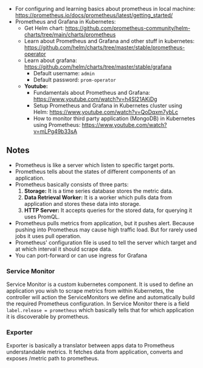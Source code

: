 * For configuring and learning basics about prometheus in local machine: https://prometheus.io/docs/prometheus/latest/getting_started/
* Prometheus and Grafana in Kubernetes:
  * Get Helm chart: https://github.com/prometheus-community/helm-charts/tree/main/charts/prometheus
  * Learn about Prometheus and Grafana and other stuff in kubernetes: https://github.com/helm/charts/tree/master/stable/prometheus-operator
  * Learn about grafana: https://github.com/helm/charts/tree/master/stable/grafana
    * Default username: `admin`
    * Default password: `prom-operator`
  * **Youtube:**
    * Fundamentals about Prometheus and Grafana: https://www.youtube.com/watch?v=h4Sl21AKiDg
    * Setup Prometheus and Grafana in Kubernetes cluster using Helm: https://www.youtube.com/watch?v=QoDqxm7ybLc
    * How to monitor third party application (MongoDB) in Kubernetes using Prometheus: https://www.youtube.com/watch?v=mLPg49b33sA

## Notes
* Prometheus is like a server which listen to specific target ports.
* Prometheus tells about the states of different components of an application.
* Prometheus basically consists of three parts:
  1. **Storage:** It is a time series database stores the metric data.
  2. **Data Retrieval Worker:** It is a worker which pulls data from application and stores these data into storage.   
  3. **HTTP Server:** It accepts queries for the stored data, for querying it uses PromQL.
* Prometheus pulls metrics from application, but it pushes alert. Because pushing into Prometheus may cause high traffic load. But for rarely used jobs it uses pull operation.
* Prometheus' configuration file is used to tell the server which target and at which interval it should scrape data.
* You can port-forward or can use ingress for Grafana

### Service Monitor
Service Monitor is a custom kubernetes component. It is used to define an application you wish to scrape metrics from within Kubernetes, the controller will action the ServiceMonitors we define and automatically build the required Prometheus configuration.
In Service Monitor there is a field `label.release = prometheus` which basically tells that for which application it is discoverable by prometheus.

### Exporter
Exporter is basically a translator between apps data to Prometheus understandable metrics. It fetches data from application, converts and exposes /metric path to prometheus. 

